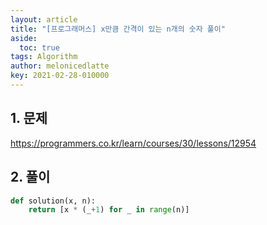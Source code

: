 ```yaml
---
layout: article
title: "[프로그래머스] x만큼 간격이 있는 n개의 숫자 풀이"
aside:
  toc: true
tags: Algorithm 
author: melonicedlatte
key: 2021-02-28-010000
---  
```


## 1. 문제

https://programmers.co.kr/learn/courses/30/lessons/12954

## 2. 풀이

~~~python
def solution(x, n):
    return [x * (_+1) for _ in range(n)]
~~~